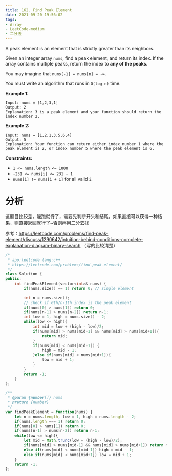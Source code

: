 ```yaml
---
title: 162. Find Peak Element
date: 2021-09-20 19:56:02
tags:
- Array
- LeetCode-medium
- 二分法
---
```


A peak element is an element that is strictly greater than its neighbors.

Given an integer array `nums`, find a peak element, and return its index. If the array contains multiple peaks, return the index to **any of the peaks**.

You may imagine that `nums[-1] = nums[n] = -∞`.

You must write an algorithm that runs in `O(log n)` time.

  <!-- more -->

**Example 1:**

```
Input: nums = [1,2,3,1]
Output: 2
Explanation: 3 is a peak element and your function should return the index number 2.
```

**Example 2:**

```
Input: nums = [1,2,1,3,5,6,4]
Output: 5
Explanation: Your function can return either index number 1 where the peak element is 2, or index number 5 where the peak element is 6.
```

 

**Constraints:**

- `1 <= nums.length <= 1000`
- `-231 <= nums[i] <= 231 - 1`
- `nums[i] != nums[i + 1]` for all valid `i`.

# 分析

这题目比较差，能跑就行了，需要先判断开头和结尾，如果直接可以获得一种结果，则直接返回就行了~否则再用二分去找

参考：https://leetcode.com/problems/find-peak-element/discuss/1290642/intuition-behind-conditions-complete-explanation-diagram-binary-search （写的比较清楚）

```c++
/*
 * app:leetcode lang:c++
 * https://leetcode.com/problems/find-peak-element/
 */
class Solution {
public:
    int findPeakElement(vector<int>& nums) {
        if(nums.size() == 1) return 0; // single element
        
        int n = nums.size();
		// check if 0th/n-1th index is the peak element
        if(nums[0] > nums[1]) return 0;
        if(nums[n-1] > nums[n-2]) return n-1;
        int low = 1, high = nums.size() - 2;
        while(low <= high){
            int mid = low + (high - low)/2;
            if(nums[mid] > nums[mid-1] && nums[mid] > nums[mid+1]){
                return mid;
            }
            if(nums[mid] < nums[mid-1]) {
                high = mid - 1;
            }else if(nums[mid] < nums[mid+1]){
                low = mid + 1;
            } 
        }
        return -1;
    }
};
```



```js
/**
 * @param {number[]} nums
 * @return {number}
 */
var findPeakElement = function(nums) {
    let n = nums.length, low = 1, high = nums.length - 2;
    if(nums.length === 1) return 0;
    if(nums[0] > nums[1]) return 0;
    if(nums[n-1] > nums[n-2]) return n-1;
    while(low <= high){
        let mid = Math.trunc(low + (high - low)/2);
        if(nums[mid] > nums[mid-1] && nums[mid] > nums[mid+1]) return mid;
        else if(nums[mid] < nums[mid-1]) high = mid - 1;
        else if(nums[mid] < nums[mid+1]) low = mid + 1;
    }
    return -1;
};
```

